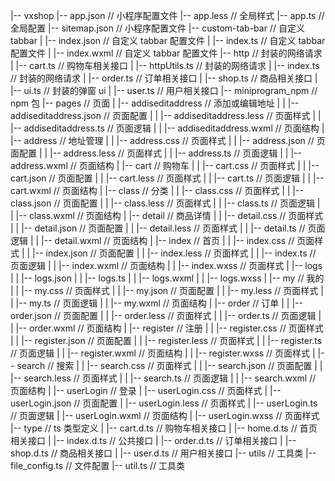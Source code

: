 |-- vxshop
|-- app.json // 小程序配置文件
|-- app.less // 全局样式
|-- app.ts // 全局配置
|-- sitemap.json // 小程序配置文件
|-- custom-tab-bar // 自定义 tabbar
| |-- index.json // 自定义 tabbar 配置文件
| |-- index.ts // 自定义 tabbar 配置文件
| |-- index.wxml // 自定义 tabbar 配置文件
|-- http // 封装的网络请求
| |-- cart.ts // 购物车相关接口
| |-- httpUtils.ts // 封装的网络请求
| |-- index.ts // 封装的网络请求
| |-- order.ts // 订单相关接口
| |-- shop.ts // 商品相关接口
| |-- ui.ts // 封装的弹窗 ui
| |-- user.ts // 用户相关接口
|-- miniprogram_npm // npm 包
|-- pages // 页面
| |-- addiseditaddress // 添加或编辑地址
| | |-- addiseditaddress.json // 页面配置
| | |-- addiseditaddress.less // 页面样式
| | |-- addiseditaddress.ts // 页面逻辑
| | |-- addiseditaddress.wxml // 页面结构
| |-- address // 地址管理
| | |-- address.css // 页面样式
| | |-- address.json // 页面配置
| | |-- address.less // 页面样式
| | |-- address.ts // 页面逻辑
| | |-- address.wxml // 页面结构
| |-- cart // 购物车
| | |-- cart.css // 页面样式
| | |-- cart.json // 页面配置
| | |-- cart.less // 页面样式
| | |-- cart.ts // 页面逻辑
| | |-- cart.wxml // 页面结构
| |-- class // 分类
| | |-- class.css // 页面样式
| | |-- class.json // 页面配置
| | |-- class.less // 页面样式
| | |-- class.ts // 页面逻辑
| | |-- class.wxml // 页面结构
| |-- detail // 商品详情
| | |-- detail.css // 页面样式
| | |-- detail.json // 页面配置
| | |-- detail.less // 页面样式
| | |-- detail.ts // 页面逻辑
| | |-- detail.wxml // 页面结构
| |-- index // 首页
| | |-- index.css // 页面样式
| | |-- index.json // 页面配置
| | |-- index.less // 页面样式
| | |-- index.ts // 页面逻辑
| | |-- index.wxml // 页面结构
| | |-- index.wxss // 页面样式
| |-- logs
| | |-- logs.json
| | |-- logs.ts
| | |-- logs.wxml
| | |-- logs.wxss
| |-- my // 我的
| | |-- my.css // 页面样式
| | |-- my.json // 页面配置
| | |-- my.less // 页面样式
| | |-- my.ts // 页面逻辑
| | |-- my.wxml // 页面结构
| |-- order // 订单
| | |-- order.json // 页面配置
| | |-- order.less // 页面样式
| | |-- order.ts // 页面逻辑
| | |-- order.wxml // 页面结构
| |-- register // 注册
| | |-- register.css // 页面样式
| | |-- register.json // 页面配置
| | |-- register.less // 页面样式
| | |-- register.ts // 页面逻辑
| | |-- register.wxml // 页面结构
| | |-- register.wxss // 页面样式
| |-- search // 搜索
| | |-- search.css // 页面样式
| | |-- search.json // 页面配置
| | |-- search.less // 页面样式
| | |-- search.ts // 页面逻辑
| | |-- search.wxml // 页面结构
| |-- userLogin // 登录
| |-- userLogin.css // 页面样式
| |-- userLogin.json // 页面配置
| |-- userLogin.less // 页面样式
| |-- userLogin.ts // 页面逻辑
| |-- userLogin.wxml // 页面结构
| |-- userLogin.wxss // 页面样式
|-- type // ts 类型定义
| |-- cart.d.ts // 购物车相关接口
| |-- home.d.ts // 首页相关接口
| |-- index.d.ts // 公共接口
| |-- order.d.ts // 订单相关接口
| |-- shop.d.ts // 商品相关接口
| |-- user.d.ts // 用户相关接口
|-- utils // 工具类
|-- file_config.ts // 文件配置
|-- util.ts // 工具类
